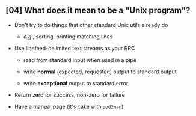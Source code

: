 ## [04] What does it mean to be a "Unix program"?

* Don't try to do things that other standard Unix utils already do

    * _e.g._, sorting, printing matching lines

* Use linefeed-delimited text streams as your RPC

    * read from standard input when used in a pipe

    * write **normal** (expected, requested) output to standard output

    * write **exceptional** output to standard error

* Return zero for success, non-zero for failure

* Have a manual page (it's cake with `pod2man`)
